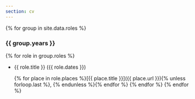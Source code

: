 ```yaml
---
section: cv
---
```

{% for group in site.data.roles %}
### {{ group.years }}

{% for role in group.roles %}
- {{ role.title }} ({{ role.dates }})

  {% for place in role.places %}[{{ place.title }}]({{ place.url }}){% unless forloop.last %}, {% endunless %}{% endfor %}
{% endfor %}
{% endfor %}
